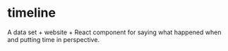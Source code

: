 # timeline
A data set + website + React component for saying what happened when and putting time in perspective.
